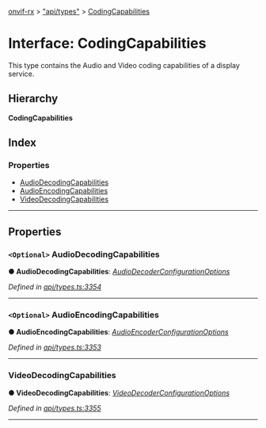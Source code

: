 [onvif-rx](../README.md) > ["api/types"](../modules/_api_types_.md) > [CodingCapabilities](../interfaces/_api_types_.codingcapabilities.md)

# Interface: CodingCapabilities

This type contains the Audio and Video coding capabilities of a display service.

## Hierarchy

**CodingCapabilities**

## Index

### Properties

* [AudioDecodingCapabilities](_api_types_.codingcapabilities.md#audiodecodingcapabilities)
* [AudioEncodingCapabilities](_api_types_.codingcapabilities.md#audioencodingcapabilities)
* [VideoDecodingCapabilities](_api_types_.codingcapabilities.md#videodecodingcapabilities)

---

## Properties

<a id="audiodecodingcapabilities"></a>

### `<Optional>` AudioDecodingCapabilities

**● AudioDecodingCapabilities**: *[AudioDecoderConfigurationOptions](_api_types_.audiodecoderconfigurationoptions.md)*

*Defined in [api/types.ts:3354](https://github.com/patrickmichalina/onvif-rx/blob/3ab1739/src/api/types.ts#L3354)*

___
<a id="audioencodingcapabilities"></a>

### `<Optional>` AudioEncodingCapabilities

**● AudioEncodingCapabilities**: *[AudioEncoderConfigurationOptions](_api_types_.audioencoderconfigurationoptions.md)*

*Defined in [api/types.ts:3353](https://github.com/patrickmichalina/onvif-rx/blob/3ab1739/src/api/types.ts#L3353)*

___
<a id="videodecodingcapabilities"></a>

###  VideoDecodingCapabilities

**● VideoDecodingCapabilities**: *[VideoDecoderConfigurationOptions](_api_types_.videodecoderconfigurationoptions.md)*

*Defined in [api/types.ts:3355](https://github.com/patrickmichalina/onvif-rx/blob/3ab1739/src/api/types.ts#L3355)*

___


